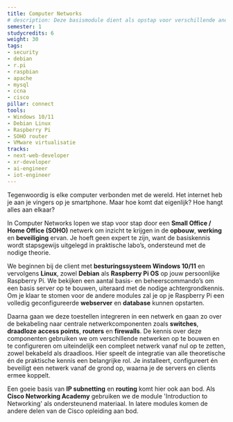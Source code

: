 ```yaml
---
title: Computer Networks
# description: Deze basismodule dient als opstap voor verschillende andere modules die steunen op de opgebouwde kennis. We bekijken een eenvoudig netwerk met een webserver en databaseserver en zorgen voor een goede beveiliging van alle componenten.
semester: 1
studycredits: 6
weight: 30
tags:
- security
- debian
- r.pi
- raspbian
- apache
- mysql
- ccna
- cisco
pillar: connect
tools:
- Windows 10/11
- Debian Linux
- Raspberry Pi
- SOHO router
- VMware virtualisatie
tracks:
- next-web-developer
- xr-developer
- ai-engineer
- iot-engineer
---
```


Tegenwoordig is elke computer verbonden met de wereld. Het internet heb je aan je vingers op je smartphone. Maar hoe komt dat eigenlijk? Hoe hangt alles aan elkaar?

In Computer Networks lopen we stap voor stap door een **Small Office / Home Office (SOHO)** netwerk om inzicht te krijgen in de **opbouw**, **werking** en **beveiliging** ervan. Je hoeft geen expert te zijn, want de basiskennis wordt stapsgewijs uitgelegd in praktische labo’s, ondersteund met de nodige theorie.
 
We beginnen bij de client met **besturingssysteem Windows 10/11** en vervolgens **Linux**, zowel **Debian** als **Raspberry Pi OS** op jouw persoonlijke Raspberry Pi. We bekijken een aantal basis- en beheerscommando’s om een basis server op te bouwen, uiteraard met de nodige achtergrondkennis.
Om je klaar te stomen voor de andere modules zal je op je Raspberry Pi een volledig geconfigureerde **webserver** en **database** kunnen opstarten.

Daarna gaan we deze toestellen integreren in een netwerk en gaan zo over de bekabeling naar centrale netwerkcomponenten zoals **switches**, **draadloze access points**, **routers** en **firewalls**.
De kennis over deze componenten gebruiken we om verschillende netwerken op te bouwen en te configureren om uiteindelijk een compleet netwerk vanaf nul op te zetten, zowel bekabeld als draadloos. Hier speelt de integratie van alle theoretische én de praktische kennis een belangrijke rol. Je installeert, configureert én beveiligt een netwerk vanaf de grond op, waarna je de servers en clients ermee koppelt.
 
Een goeie basis van **IP subnetting** en **routing** komt hier ook aan bod. Als **Cisco Networking Academy** gebruiken we de module 'Introduction to Networking' als ondersteunend materiaal. In latere modules komen de andere delen van de Cisco opleiding aan bod.
